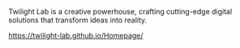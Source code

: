 Twilight Lab is a creative powerhouse, crafting cutting-edge digital solutions that transform ideas into reality.

https://twilight-lab.github.io/Homepage/
